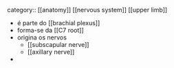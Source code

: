 category:: [[anatomy]] [[nervous system]] [[upper limb]]

- é parte do [[brachial plexus]]
- forma-se da [[C7 root]]
- origina os nervos
	- [[subscapular nerve]]
	- [[axillary nerve]]
-